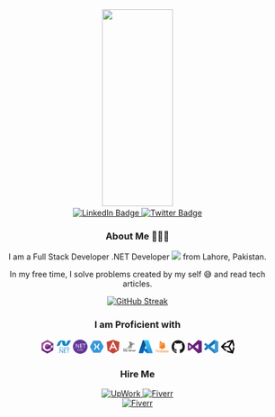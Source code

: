 <div id="header" align="center">
  <img src="https://media.giphy.com/media/dWesBcTLavkZuG35MI/giphy.gif" width="50%" height="350"/>
  
</div>
<div id="badges" align="center">
  <a href="https://www.linkedin.com/in/muhammadjazabnajeeb/">
  <img src="https://img.shields.io/badge/LinkedIn-blue?style=for-the-badge&logo=linkedin&logoColor=white" alt="LinkedIn Badge"/>
  </a>
   <a href="https://twitter.com/jazab1">
  <img src="https://img.shields.io/badge/Twitter-blue?style=for-the-badge&logo=twitter&logoColor=white" alt="Twitter Badge"/>
  </a>
</div>
<div id="header" align="center">
  <h3>About Me 👨🏼‍💻</h3>
<p> I am a Full Stack Developer .NET Developer <img src="https://media.giphy.com/media/WUlplcMpOCEmTGBtBW/giphy.gif" width="40"> from Lahore, Pakistan. </p>

<p> In my free time, I solve problems created by my self 😅 and read tech articles.</p>
  
[![GitHub Streak](https://github-readme-streak-stats.herokuapp.com/?user=MuhammadJazab&currStreakNum=2FD3EB&fire=pink&sideLabels=F00&date_format=[Y.]n.j)](https://git.io/streak-stats)
 <div dir="auto">
   <h3>I am Proficient with</h3>
   <img src="https://github.com/devicons/devicon/blob/master/icons/csharp/csharp-original.svg" alt="C#" width="5%"/>
   <img src="https://github.com/devicons/devicon/blob/master/icons/dot-net/dot-net-plain-wordmark.svg" alt=".NET" width="5%"/>
    <img src="https://github.com/devicons/devicon/blob/master/icons/dotnetcore/dotnetcore-original.svg" alt=".NET CORE" width="5%"/>
   <img src="https://github.com/devicons/devicon/blob/master/icons/xamarin/xamarin-original.svg" alt="Xamarin" width="5%"/>
   <img src="https://github.com/devicons/devicon/blob/master/icons/angularjs/angularjs-plain.svg" alt="Angular" width="5%"/> 
    <img src="https://github.com/devicons/devicon/blob/master/icons/microsoftsqlserver/microsoftsqlserver-plain-wordmark.svg" alt="SQL Management Studio" width="5%"/>
   <img src="https://github.com/devicons/devicon/blob/master/icons/azure/azure-original.svg" alt="Azure" width="5%"/>
    <img src="https://github.com/devicons/devicon/blob/master/icons/firebase/firebase-plain-wordmark.svg" alt="Firebase" width="5%"/>
    <img src="https://github.com/devicons/devicon/blob/master/icons/github/github-original.svg" alt="GitHub" width="5%"/>
   <img src="https://github.com/devicons/devicon/blob/master/icons/visualstudio/visualstudio-plain.svg" alt="Visual Studio" width="5%"/>
   <img src="https://github.com/devicons/devicon/blob/master/icons/vscode/vscode-original.svg" alt="Visual Studio Code" width="5%"/>
   <img src="https://github.com/devicons/devicon/blob/master/icons/unity/unity-original.svg" alt="Unity" width="5%"/>
  </div>
  <div align="center">
  <h3>Hire Me</h3>
    <a href="https://www.upwork.com/workwith/muhammedjazabnajeeb">
     <img src="https://user-images.githubusercontent.com/34067718/173792897-e9c73c53-ae45-4e26-bc74-276e1c5bfb79.png" alt="UpWork" width="5%"/>
    </a>
     <a href="https://www.fiverr.com/jazabnajeeb?up_rollout=true">
     <img src="https://static.cdnlogo.com/logos/f/79/fiverr.svg" alt="Fiverr" width="5%"/>
    </a>
  </div>
  <div align="center">
    <a href="https://muhammadjazab.github.io">
    <img src="https://user-images.githubusercontent.com/34067718/173799336-9042bb20-f08e-42d4-8499-9888af36cb64.png" alt="Fiverr" width="20%"/>
    </a>
  </div
</div>
